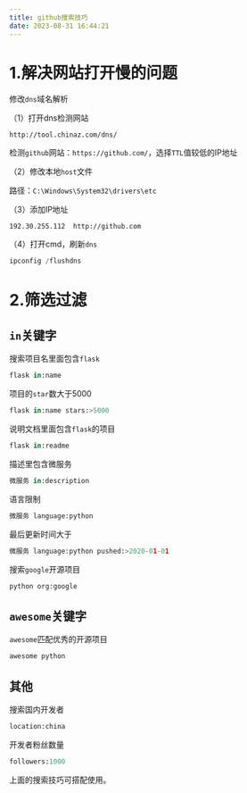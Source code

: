 ```yaml
---
title: github搜索技巧
date: 2023-08-31 16:44:21
---
```


# 1.解决网站打开慢的问题



修改`dns`域名解析



（1）打开dns检测网站



```
http://tool.chinaz.com/dns/
```



检测`github`网站：`https://github.com/`，选择`TTL`值较低的IP地址



（2）修改本地`host`文件



路径：`C:\Windows\System32\drivers\etc`



（3）添加IP地址



```plain
192.30.255.112  http://github.com
```



（4）打开cmd，刷新`dns`



```python
ipconfig /flushdns
```



# 2.筛选过滤



## `in`关键字



搜索项目名里面包含`flask`



```python
flask in:name
```



项目的`star`数大于5000



```python
flask in:name stars:>5000
```



说明文档里面包含`flask`的项目



```python
flask in:readme
```



描述里包含微服务



```python
微服务 in:description
```



语言限制



```python
微服务 language:python
```



最后更新时间大于



```python
微服务 language:python pushed:>2020-01-01
```



搜索`google`开源项目



```python
python org:google
```



## `awesome`关键字



`awesome`匹配优秀的开源项目



```python
awesome python
```



## 其他



搜索国内开发者



```python
location:china
```



开发者粉丝数量



```python
followers:1000
```



上面的搜索技巧可搭配使用。
